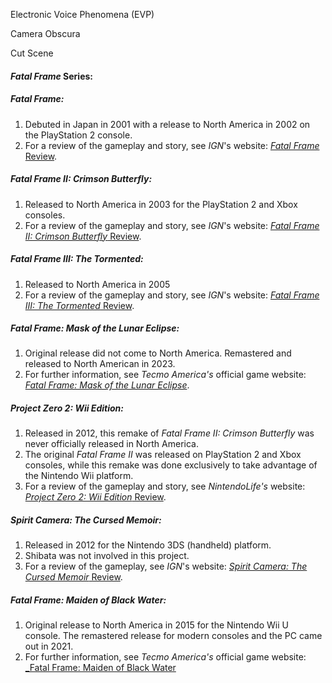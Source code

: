 

Electronic Voice Phenomena (EVP)


Camera Obscura


Cut Scene


#### _Fatal Frame_ Series:

##### _Fatal Frame_:

1. Debuted in Japan in 2001 with a release to North America in 2002 on the PlayStation 2 console.
2. For a review of the gameplay and story, see _IGN_'s website:  [_Fatal Frame_ Review](https://www.ign.com/articles/2002/10/29/fatal-frame-review).

##### _Fatal Frame II: Crimson Butterfly_:

1. Released to North America in 2003 for the PlayStation 2 and Xbox consoles.
2. For a review of the gameplay and story, see _IGN_'s website:  [_Fatal Frame II: Crimson Butterfly_ Review](https://www.ign.com/articles/2003/11/19/fatal-frame-ii-crimson-butterfly).

##### _Fatal Frame III: The Tormented_:

1. Released to North America in 2005
2. For a review of the gameplay and story, see _IGN_'s website:  [_Fatal Frame III: The Tormented_ Review](https://www.ign.com/articles/2005/11/04/fatal-frame-iii-the-tormented).

##### _Fatal Frame: Mask of the Lunar Eclipse_:
1. Original release did not come to North America.  Remastered and released to North American in 2023.
2. For further information, see _Tecmo America's_ official game website:  [_Fatal Frame: Mask of the Lunar Eclipse_](https://www.koeitecmoamerica.com/fatalframe/mask/).

##### _Project Zero 2: Wii Edition_:

1. Released in 2012, this remake of _Fatal Frame II: Crimson Butterfly_ was never officially released in North America.
2. The original _Fatal Frame II_ was released on PlayStation 2 and Xbox consoles, while this remake was done exclusively to take advantage of the Nintendo Wii platform.
3. For a review of the gameplay and story, see _NintendoLife's_ website:  [_Project Zero 2: Wii Edition_ Review]( https://www.nintendolife.com/reviews/wii/project_zero_2_wii_edition).

##### _Spirit Camera: The Cursed Memoir_:

1. Released in 2012 for the Nintendo 3DS (handheld) platform.
2. Shibata was not involved in this project.
3. For a review of the gameplay, see _IGN_'s website:  [_Spirit Camera: The Cursed Memoir_ Review](https://www.ign.com/articles/2012/04/13/spirit-camera-the-cursed-memoir-review).

##### _Fatal Frame: Maiden of Black Water_:

1. Original release to North America in 2015 for the Nintendo Wii U console.  The remastered release for modern consoles and the PC came out in 2021.
2. For further information, see _Tecmo America's_ official game website:  [_Fatal Frame: Maiden of Black Water](https://www.koeitecmoamerica.com/fatalframe/mobw/)
